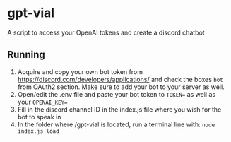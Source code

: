 # gpt-vial
A script to access your OpenAI tokens and create a discord chatbot



## Running
1. Acquire and copy your own bot token from https://discord.com/developers/applications/ and check the boxes ```bot``` from OAuth2 section. Make sure to add your bot to your server as well.
2. Open/edit the .env file and paste your bot token to ```TOKEN=``` as well as your ```OPENAI_KEY=```
3. Fill in the discord channel ID in the index.js file where you wish for the bot to speak in 
4. In the folder where /gpt-vial is located, run a terminal line with: ```node index.js load```
